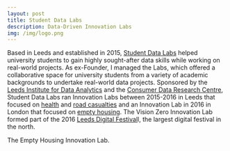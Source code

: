```yaml
---
layout: post
title: Student Data Labs
description: Data-Driven Innovation Labs
img: /img/logo.png
---
```


Based in Leeds and established in 2015, <a href="https://studentdatalabs.com/">Student Data Labs</a> helped university students to gain highly sought-after data skills while working on real-world projects. As ex-Founder, I managed the Labs, which offered a collaborative space for university students from a variety of academic backgrounds to undertake real-world data projects. Sponsored by the <a href="http://lida.leeds.ac.uk/">Leeds Institute for Data Analytics</a> and the <a href="https://www.cdrc.ac.uk/">Consumer Data Research Centre</a>, Student Data Labs ran Innovation Labs between 2015-2016 in Leeds that focused on <a href="https://github.com/StudentDataLabs/HealthInnovationLab">health</a> and <a href="https://github.com/StudentDataLabs/VisionZeroInnovationLab">road casualties</a> and an Innovation Lab in 2016 in London that focused on <a href="https://github.com/StudentDataLabs/EmptyHousingInnovationLab">empty housing</a>. The Vision Zero Innovation Lab formed part of the 2016 <a href="https://leedsdigitalfestival.org/">Leeds Digital Festival</a>l, the largest digital festival in the north.


<div class="col">
	<img class="col" src="{{ site.baseurl }}/img/Photo - Empty Housing Innovation Lab.png" alt="" title=""/>
</div>

<div class="col three caption">
	The Empty Housing Innovation Lab.
</div>
